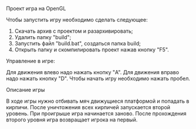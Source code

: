 Проект игра на OpenGL

Чтобы запустить игру необходимо сделать следующее: 

1. Скачать архив с проектом и разархивировать;
2. Удалить папку "build";
3. Запустить файл "build.bat", создаться папка build;
4. Открыть папку и скомпилировать проект нажав кнопку "F5".

Управление в игре:

Для движения влево надо нажать кнопку "A".
Для движения вправо надо нажать кнопку "D".
Чтобы начать игру необходимо нажать пробел.

Описание игры

В ходе игры нужно отбивать мяч движущиеся платформой и попадать в кирпичи.
После уничтожения всех кирпичей запускается второй уровень. При проигрыше
игра начинается заново. После прохождения второго уровня игра возвращает игрока
на первый. 
